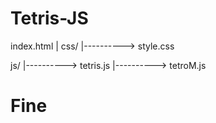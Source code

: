 # Tetris-JS


index.html
|
css/
    |----------> style.css

js/
    |----------> tetris.js
    |----------> tetroM.js


# Fine